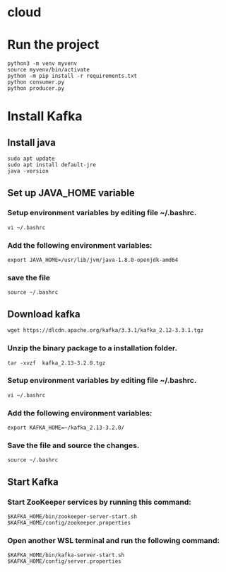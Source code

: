 # cloud

# Run the project
```
python3 -m venv myvenv
source myvenv/bin/activate
python -m pip install -r requirements.txt
python consumer.py
python producer.py
```



# Install Kafka
## Install java 
```
sudo apt update
sudo apt install default-jre
java -version
```

## Set up JAVA_HOME variable
### Setup environment variables by editing file ~/.bashrc.
```
vi ~/.bashrc
```

### Add the following environment variables:
``` 
export JAVA_HOME=/usr/lib/jvm/java-1.8.0-openjdk-amd64
```
### save the file
```
source ~/.bashrc
```

## Download kafka
```
wget https://dlcdn.apache.org/kafka/3.3.1/kafka_2.12-3.3.1.tgz
```
### Unzip the binary package to a installation folder.
```
tar -xvzf  kafka_2.13-3.2.0.tgz
```
### Setup environment variables by editing file ~/.bashrc.
 ```
 vi ~/.bashrc
```
### Add the following environment variables:
```
export KAFKA_HOME=~/kafka_2.13-3.2.0/
```
### Save the file and source the changes.
```
source ~/.bashrc
```

## Start Kafka
### Start ZooKeeper services by running this command:
```
$KAFKA_HOME/bin/zookeeper-server-start.sh $KAFKA_HOME/config/zookeeper.properties
```
### Open another WSL terminal and run the following command:
```
$KAFKA_HOME/bin/kafka-server-start.sh $KAFKA_HOME/config/server.properties
```
